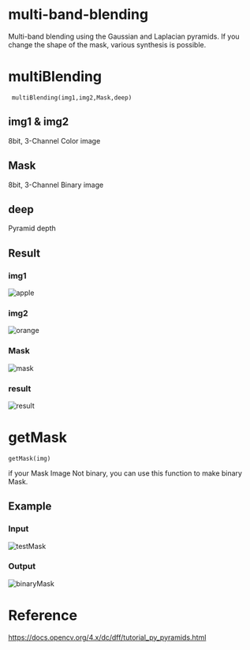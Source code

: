 # multi-band-blending
Multi-band blending using the Gaussian and Laplacian pyramids.
If you change the shape of the mask, various synthesis is possible.

# multiBlending
```
 multiBlending(img1,img2,Mask,deep)
```
## img1 & img2
8bit, 3-Channel Color image

## Mask
8bit, 3-Channel Binary image

## deep
Pyramid depth

## Result
### img1
![apple](https://user-images.githubusercontent.com/80615126/204947560-fa0f9ae8-270b-4619-a896-5efa635dd312.png)
### img2
![orange](https://user-images.githubusercontent.com/80615126/204947566-d18af1a7-4115-494b-acf4-7b4f0cbfe71c.png)
### Mask
![mask](https://user-images.githubusercontent.com/80615126/204947571-4a0075c6-2864-4a18-83a8-1a2e1c2dfb1b.png)
### result
![result](https://user-images.githubusercontent.com/80615126/204947525-9893ae0e-484b-405f-8d49-1be98d050d71.png)

# getMask
```
getMask(img)
```
if your Mask Image Not binary, you can use this function to make binary Mask.

## Example
### Input
![testMask](https://user-images.githubusercontent.com/80615126/204948162-fd4f9317-4861-4339-948b-5483f1bc5969.png)
### Output
![binaryMask](https://user-images.githubusercontent.com/80615126/204948424-9a8539d9-ef24-42fc-8fb0-1920d07b7413.png)


# Reference
https://docs.opencv.org/4.x/dc/dff/tutorial_py_pyramids.html
